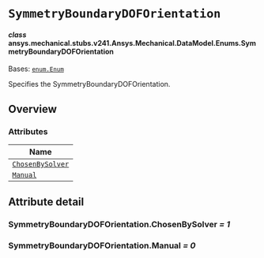 # `SymmetryBoundaryDOFOrientation`

<a id="ansys.mechanical.stubs.v241.Ansys.Mechanical.DataModel.Enums.SymmetryBoundaryDOFOrientation"></a>

#### *class* ansys.mechanical.stubs.v241.Ansys.Mechanical.DataModel.Enums.SymmetryBoundaryDOFOrientation

Bases: [`enum.Enum`](https://docs.python.org/3/library/enum.html#enum.Enum)

Specifies the SymmetryBoundaryDOFOrientation.

<!-- !! processed by numpydoc !! -->

<a id="overview"></a>

## Overview

### Attributes

| Name |
| ---------------------------------------------------------------------- |
| [`ChosenBySolver`](#SymmetryBoundaryDOFOrientation.ChosenBySolver) |
| [`Manual`](#SymmetryBoundaryDOFOrientation.Manual) |

<a id="attribute-detail"></a>

## Attribute detail

<a id="SymmetryBoundaryDOFOrientation.ChosenBySolver"></a>

### SymmetryBoundaryDOFOrientation.ChosenBySolver *= 1*

<a id="SymmetryBoundaryDOFOrientation.Manual"></a>

### SymmetryBoundaryDOFOrientation.Manual *= 0*


